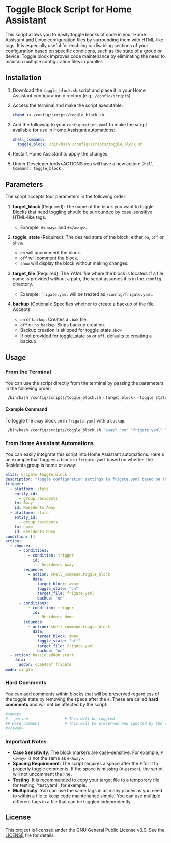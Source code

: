 # Toggle Block Script for Home Assistant

This script allows you to easily toggle blocks of code in your Home Assistant and Linux configuration files by surrounding them with HTML-like tags. It is especially useful for enabling or disabling sections of your configuration based on specific conditions, such as the state of a group or device. Toggle block improves code maintenance by eliminating the need to maintain multiple configuration files in parallel. 

## Installation

1. Download the `toggle_block.sh` script and place it in your Home Assistant configuration directory (e.g., `/config/scripts`).

2. Access the terminal and make the script executable:
   
   ```bash
   chmod +x /config/scripts/toggle_block.sh
   ```
   
3. Add the following to your `configuration.yaml` to make the script available for use in Home Assistant automations:
   
    ```yaml
    shell_command:
      toggle_block: /bin/bash /config/scripts/toggle_block.sh
    ```
   
4. Restart Home Assistant to apply the changes.

5. Under Developer tools>ACTIONS you will have a new action: `Shell Command: toggle_block`

## Parameters

The script accepts four parameters in the following order:

1. **target_block** (Required): The name of the block you want to toggle. Blocks that need toggling should be surrounded by case-sensitive HTML-like tags.
   - Example: `#<away>` and `#</away>`.

2. **toggle_state** (Required): The desired state of the block, either `on`, `off` or `show`.
   - `on` will uncomment the block.
   - `off` will comment the block.
   - `show` will display the block without making changes.

3. **target_file** (Required): The YAML file where the block is located. If a file name is provided without a path, the script assumes it is in the `/config` directory.
   - Example: `frigate.yaml` will be treated as `/config/frigate.yaml`.

4. **backup** (Optional): Specifies whether to create a backup of the file. Accepts:
   - `on` or `backup`: Creates a `.bak` file.
   - `off` or `no_backup`: Skips backup creation.
   - Backup creation is skipped for toggle_state `show`
   - If not provided for toggle_state `on` or `off`, defaults to creating a backup.

## Usage

### From the Terminal

You can use the script directly from the terminal by passing the parameters in the following order:

  ```bash
   /bin/bash /config/scripts/toggle_block.sh <target_block> <toggle_state> <target_file> <backup>
  ```

#### Example Command

To toggle the `away` block `on` in `frigate.yaml` with a `backup`:

  ```bash
   /bin/bash /config/scripts/toggle_block.sh "away" "on" "frigate.yaml" "backup"
  ```

### From Home Assistant Automations

You can easily integrate this script into Home Assistant automations. Here's an example that toggles a block in `frigate.yaml` based on whether the Residents group is home or away:

```yaml
alias: Frigate toggle_block
description: "Toggle configuration settings in frigate.yaml based on the state of the Residents group"
trigger:
  - platform: state
    entity_id:
      - group.residents
    to: Away
    id: Residents Away
  - platform: state
    entity_id:
      - group.residents
    to: home
    id: Residents Home
condition: []
action:
  - choose:
      - conditions:
          - condition: trigger
            id:
              - Residents Away
        sequence:
          - action: shell_command.toggle_block
            data:
              target_block: away
              toggle_state: "on"
              target_file: frigate.yaml
              backup: "on"
      - conditions:
          - condition: trigger
            id:
              - Residents Home
        sequence:
          - action: shell_command.toggle_block
            data:
              target_block: away
              toggle_state: "off"
              target_file: frigate.yaml
              backup: "on"
  - action: hassio.addon_start
    data:
      addon: ccab4aaf_frigate
mode: single
```

### Hard Comments

You can add comments within blocks that will be preserved regardless of the toggle state by removing the space after the `#`. These are called **hard comments** and will not be affected by the script:

```yaml
#<away>
# - person                # This will be toggled
## Hard comment           # This will be preserved and ignored by the script
#</away>
```

### Important Notes

- **Case Sensitivity**: The block markers are case-sensitive. For example, `#<away>` is not the same as `#<Away>`.
- **Spacing Requirement**: The script requires a space after the `#` for it to properly toggle comments. If the space is missing (`#-person`), the script will not uncomment the line.
- **Testing**: It is recommended to copy your target file to a temporary file for testing, 'test.yaml', for example.
- **Multiplicity**: You can use the same tags in as many places as you need to within a file to keep code maintenance simple. You can use multiple different tags in a file that can be toggled independently.

## License

This project is licensed under the GNU General Public License v3.0. See the [LICENSE](LICENSE) file for details.
